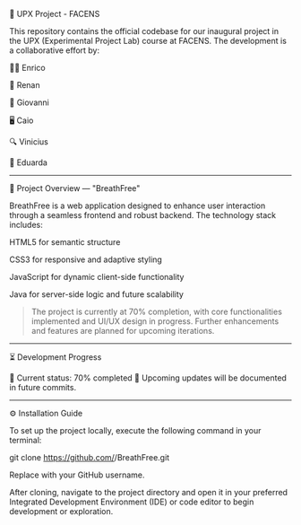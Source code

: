 🚀 UPX Project - FACENS

   

This repository contains the official codebase for our inaugural project in the UPX (Experimental Project Lab) course at FACENS. The development is a collaborative effort by:

👨‍💻 Enrico

🧠 Renan

🧰 Giovanni

🖥️ Caio

🔍 Vinicius

🎨 Eduarda



---

📌 Project Overview — "BreathFree"

BreathFree is a web application designed to enhance user interaction through a seamless frontend and robust backend. The technology stack includes:

HTML5 for semantic structure

CSS3 for responsive and adaptive styling

JavaScript for dynamic client-side functionality

Java for server-side logic and future scalability


> The project is currently at 70% completion, with core functionalities implemented and UI/UX design in progress. Further enhancements and features are planned for upcoming iterations.




---

⏳ Development Progress

📌 Current status: 70% completed
📅 Upcoming updates will be documented in future commits.


---

⚙️ Installation Guide

To set up the project locally, execute the following command in your terminal:

git clone https://github.com/<your-username>/BreathFree.git

Replace <your-username> with your GitHub username.

After cloning, navigate to the project directory and open it in your preferred Integrated Development Environment (IDE) or code editor to begin development or exploration.


